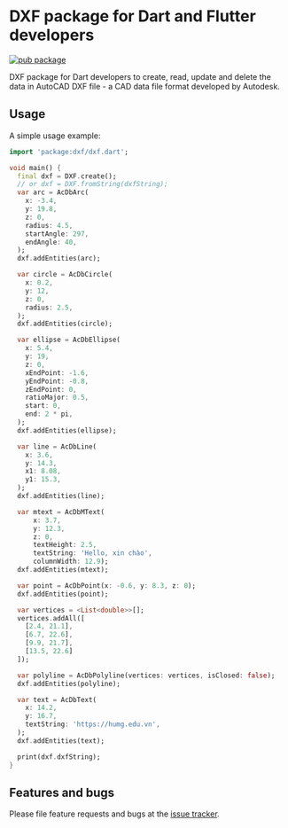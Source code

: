# DXF package for Dart and Flutter developers

[![pub package](https://img.shields.io/pub/v/dxf.svg)](https://pub.dartlang.org/packages/dxf)

DXF package for Dart developers to create, read, update and delete the data in AutoCAD DXF file - a CAD data file format developed by Autodesk.

## Usage

A simple usage example:

```dart
import 'package:dxf/dxf.dart';

void main() {
  final dxf = DXF.create();
  // or dxf = DXF.fromString(dxfString);
  var arc = AcDbArc(
    x: -3.4,
    y: 19.8,
    z: 0,
    radius: 4.5,
    startAngle: 297,
    endAngle: 40,
  );
  dxf.addEntities(arc);

  var circle = AcDbCircle(
    x: 0.2,
    y: 12,
    z: 0,
    radius: 2.5,
  );
  dxf.addEntities(circle);

  var ellipse = AcDbEllipse(
    x: 5.4,
    y: 19,
    z: 0,
    xEndPoint: -1.6,
    yEndPoint: -0.8,
    zEndPoint: 0,
    ratioMajor: 0.5,
    start: 0,
    end: 2 * pi,
  );
  dxf.addEntities(ellipse);

  var line = AcDbLine(
    x: 3.6,
    y: 14.3,
    x1: 8.08,
    y1: 15.3,
  );
  dxf.addEntities(line);

  var mtext = AcDbMText(
      x: 3.7,
      y: 12.3,
      z: 0,
      textHeight: 2.5,
      textString: 'Hello, xin chào',
      columnWidth: 12.9);
  dxf.addEntities(mtext);

  var point = AcDbPoint(x: -0.6, y: 8.3, z: 0);
  dxf.addEntities(point);

  var vertices = <List<double>>[];
  vertices.addAll([
    [2.4, 21.1],
    [6.7, 22.6],
    [9.9, 21.7],
    [13.5, 22.6]
  ]);

  var polyline = AcDbPolyline(vertices: vertices, isClosed: false);
  dxf.addEntities(polyline);

  var text = AcDbText(
    x: 14.2,
    y: 16.7,
    textString: 'https://humg.edu.vn',
  );
  dxf.addEntities(text);

  print(dxf.dxfString);
}
```

## Features and bugs

Please file feature requests and bugs at the [issue tracker][tracker].

[tracker]: https://github.com/chuyentt/dxf/issues
